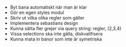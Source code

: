 * Byt bana automatiskt när man är klar
* Gör en egen styles modul
* Skriv ut vilka olika regler som gäller
* Implementera sebastians design
* Kunna sätta fler grejer via query string: regler, (2,3,4)
* Vissa selections ska inte gälla, diskvalifisera
* Kunna mata in banor som inte är symetriska
